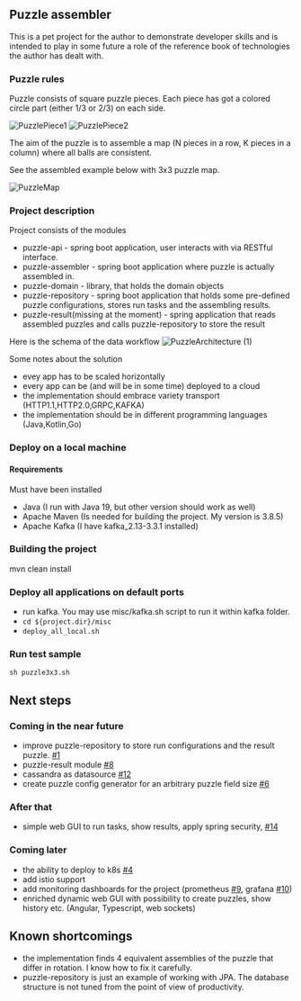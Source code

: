 ## Puzzle assembler

This is a pet project for the author to demonstrate developer skills and 
is intended to play in some future a role of the reference book of 
technologies the author has dealt with.

### Puzzle rules
Puzzle consists of square puzzle pieces. Each piece has got a colored circle part (either 1/3 or 2/3) on each side.

![PuzzlePiece1](https://user-images.githubusercontent.com/12249892/195968243-19db6d33-4daa-4ad0-a9d9-f4da2917eac8.jpg)
![PuzzlePiece2](https://user-images.githubusercontent.com/12249892/195968248-582b0c88-7045-4140-b86c-128b1e8ddac5.jpg)

The aim of the puzzle is to assemble a map (N pieces in a row, K pieces in a column) where all balls are consistent. 

See the assembled example below with 3x3 puzzle map.

![PuzzleMap](https://user-images.githubusercontent.com/12249892/195967697-3277d89c-16a6-4e50-813a-059b9c4ac4b0.jpg)

### Project description
Project consists of the modules
* puzzle-api - spring boot application, user interacts with via RESTful interface.
* puzzle-assembler - spring boot application where puzzle is actually assembled in.
* puzzle-domain - library, that holds the domain objects
* puzzle-repository - spring boot application that holds some pre-defined puzzle configurations, stores run tasks and the assembling results.
* puzzle-result(missing at the moment) - spring application that reads assembled puzzles and calls puzzle-repository to store the result

Here is the schema of the data workflow
![PuzzleArchitecture (1)](https://user-images.githubusercontent.com/12249892/195969342-6e5a274c-6bc2-48b7-b25b-95116e737f53.jpg)

Some notes about the solution
* evey app has to be scaled horizontally
* every app can be (and will be in some time) deployed to a cloud
* the implementation should embrace variety transport (HTTP1.1,HTTP2.0,GRPC,KAFKA) 
* the implementation should be in different programming languages (Java,Kotlin,Go)

### Deploy on a local machine
#### Requirements
Must have been installed
* Java (I run with Java 19, but other version should work as well)
* Apache Maven (Is needed for building the project. My version is 3.8.5)
* Apache Kafka (I have kafka_2.13-3.3.1 installed)

### Building the project
mvn clean install

### Deploy all applications on default ports
* run kafka. You may use misc/kafka.sh script to run it within kafka folder.
* ```cd ${project.dir}/misc```
* ```deploy_all_local.sh```

### Run test sample
```
sh puzzle3x3.sh 
```

## Next steps
### Coming in the near future
* improve puzzle-repository to store run configurations and the result puzzle. [#1](https://github.com/alekseybarabanov/puzzle/issues/1)
* puzzle-result module [#8](https://github.com/alekseybarabanov/puzzle/issues/8)
* cassandra as datasource [#12](https://github.com/alekseybarabanov/puzzle/issues/12)
* create puzzle config generator for an arbitrary puzzle field size [#6](https://github.com/alekseybarabanov/puzzle/issues/6)

### After that
* simple web GUI to run tasks, show results, apply spring security, [#14](https://github.com/alekseybarabanov/puzzle/issues/14)

### Coming later
* the ability to deploy to k8s [#4](https://github.com/alekseybarabanov/puzzle/issues/4)
* add istio support
* add monitoring dashboards for the project (prometheus [#9](https://github.com/alekseybarabanov/puzzle/issues/9), grafana [#10](https://github.com/alekseybarabanov/puzzle/issues/10))
* enriched dynamic web GUI with possibility to create puzzles, show history etc. (Angular, Typescript, web sockets)

## Known shortcomings
* the implementation finds 4 equivalent assemblies of the puzzle that differ in rotation. I know how to fix it carefully.
* puzzle-repository is just an example of working with JPA. The database structure is not tuned from the point of view of productivity.

